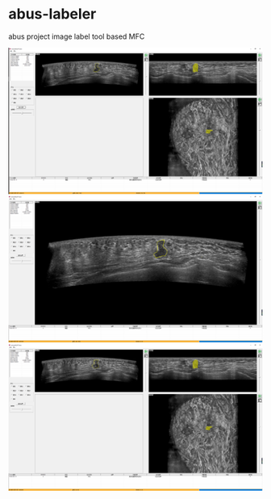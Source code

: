 # abus-labeler
abus project image label tool based MFC

![UI1](./assets/捕获.PNG)
![UI2](./assets/捕获2.PNG)
![UI3](./assets/捕获3.PNG)